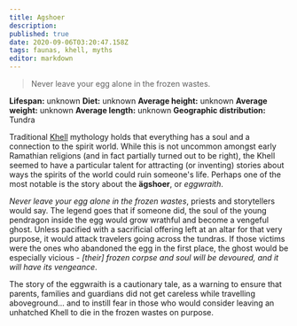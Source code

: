 ```yaml
---
title: Agshoer
description: 
published: true
date: 2020-09-06T03:20:47.158Z
tags: faunas, khell, myths
editor: markdown
---
```


> Never leave your egg alone in the frozen wastes.

<!-- infobox starts -->
**Lifespan:** unknown
**Diet:** unknown
**Average height:** unknown
**Average weight:** unknown
**Average length:** unknown
**Geographic distribution:** Tundra
<!-- infobox ends -->

Traditional [Khell](/species/khell) mythology holds that everything has a soul and a connection to the spirit world. While this is not uncommon amongst early Ramathian religions (and in fact partially turned out to be right), the Khell seemed to have a particular talent for attracting (or inventing) stories about ways the spirits of the world could ruin someone's life. Perhaps one of the most notable is the story about the **ägshoer**, or *eggwraith*.

*Never leave your egg alone in the frozen wastes*, priests and storytellers would say. The legend goes that if someone did, the soul of the young pendragon inside the egg would grow wrathful and become a vengeful ghost. Unless pacified with a sacrificial offering left at an altar for that very purpose, it would attack travelers going across the tundras. If those victims were the ones who abandoned the egg in the first place, the ghost would be especially vicious - *\[their\] frozen corpse and soul will be devoured, and it will have its vengeance*.

The story of the eggwraith is a cautionary tale, as a warning to ensure that parents, families and guardians did not get careless while travelling aboveground... and to instill fear in those who would consider leaving an unhatched Khell to die in the frozen wastes on purpose.
